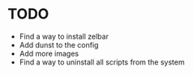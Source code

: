 # TODO
- Find a way to install zelbar
- Add dunst to the config
- Add more images
- Find a way to uninstall all scripts from the system
